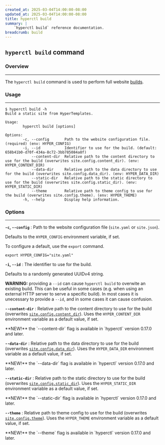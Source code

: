 ```yaml
---
created_at: 2025-03-04T14:00:00-08:00
updated_at: 2025-03-04T14:00:00-08:00
title: hyperctl build
summary: |
    `hyperctl build` reference documentation.
breadcrumb: build
---
```


## `hyperctl build` command

<auto-toc selectors="h3,h4,h5,h6,dl dt"></auto-toc>

### Overview
------------

The `hyperctl build` command is used to perform full website [builds].

### Usage
---------

```plaintext
$ hyperctl build -h
Build a static site from HyperTemplates.

Usage:
        hyperctl build [options]

Options:
        -c, --config       Path to the website configuration file. (required) (env: HYPER_CONFIG)
        -i, --id           Identifier to use for the build. (default: 658b41b0-d70f-434a-8c72-3bb785084a8f)
            --content-dir  Relative path to the content directory to use for the build (overwrites site.config.content_dir). (env: HYPER_CONTENT_DIR)
            --data-dir     Relative path to the data directory to use for the build (overwrites site.config.data_dir). (env: HYPER_DATA_DIR)
            --static-dir   Relative path to the static directory to use for the build (overwrites site.config.static_dir). (env: HYPER_STATIC_DIR)
            --theme        Relative path to theme config to use for the build (overwrites site.config.theme). (env: HYPER_THEME)
        -h, --help         Display help information.
```

<!-- TODO: add #### Example header with example build output. -->

### Options
-----------

**`-c`, `--config`**
: Path to the website configuration file (`site.yaml` or `site.json`).

  Defaults to the `HYPER_CONFIG` environment variable, if set.

  To configure a default, use the `export` command.

  ```plaintext
  export HYPER_CONFIG="site.yaml"
  ```

**`-i`, `--id`**
: The identifier to use for the build.
  
  Defaults to a randomly generated UUIDv4 string.

  <doc-quote ht-block warning>

  **WARNING:** providing a `--id` can cause `hyperctl build` to overwite an existing build.
  This can be useful in some cases (e.g. when using an external HTTP server to serve a specific build). 
  In most cases it is unecessary to provide a `--id`, and in some cases it can cause confusion.

  </doc-quote>

**`--content-dir`**
: Relative path to the content directory to use for the build (overwrites [`site.config.content_dir`]).
  Uses the `HYPER_CONTENT_DIR` environment variable as a default value, if set.

  <doc-quote ht-block new>
  **NEW!** the `--content-dir` flag is available in `hyperctl` version 0.17.0 and later.
  </doc-quote>


**`--data-dir`**
: Relative path to the data directory to use for the build (overwrites [`site.config.data_dir`]).
  Uses the `HYPER_DATA_DIR` environment variable as a default value, if set.

  <doc-quote ht-block new>
  **NEW!** the `--data-dir` flag is available in `hyperctl` version 0.17.0 and later.
  </doc-quote>

**`--static-dir`**
: Relative path to the static directory to use for the build (overwrites [`site.config.static_dir`]).
  Uses the `HYPER_STATIC_DIR` environment variable as a default value, if set.

  <doc-quote ht-block new>
  **NEW!** the `--static-dir` flag is available in `hyperctl` version 0.17.0 and later.
  </doc-quote>

**`--theme`**
: Relative path to theme config to use for the build (overwrites [`site.config.theme`]).
  Uses the `HYPER_THEME` environment variable as a default value, if set.

  <doc-quote ht-block new>
  **NEW!** the `--theme` flag is available in `hyperctl` version 0.17.0 and later.
  </doc-quote>


<!-- Links -->
[builds]: /docs/reference/cms/builds/
[`site.config.content_dir`]: /docs/reference/cms/website/#site-config
[`site.config.data_dir`]: /docs/reference/cms/website/#site-config
[`site.config.static_dir`]: /docs/reference/cms/website/#site-config
[`site.config.theme`]: /docs/reference/cms/website/#site-config
